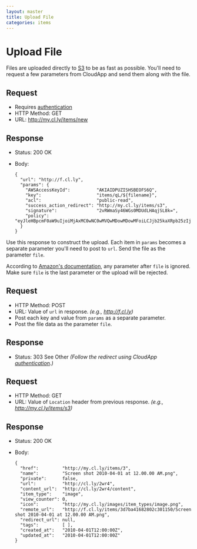 ```yaml
---
layout: master
title: Upload File
categories: items
---
```


# Upload File

Files are uploaded directly to [S3](http://aws.amazon.com/s3/) to be as fast as possible. You'll need to request a few parameters from CloudApp and send them along with the file.

## Request

- Requires [authentication](/usage/#authentication)
- HTTP Method: GET
- URL: http://my.cl.ly/items/new

## Response

- Status: 200 OK
- Body:

      {
        "url": "http://f.cl.ly",
        "params": {
          "AWSAccessKeyId":          "AKIAIDPUZISHSBEOFS6Q",
          "key":                     "items/qL/${filename}",
          "acl":                     "public-read",
          "success_action_redirect": "http://my.cl.ly/items/s3",
          "signature":               "2vRWmaSy46WGs0MDUdLHAqjSL8k=",
          "policy":                  "eyJleHBpcmF0aW9uIjoiMjAxMC0wNC0wMVQwMDowMDowMFoiLCJjb25kaXRpb25zIjpbeyJidWNrZXQiOiJsaW5lYnJlYWstdGVzdCJ9LHsiYWNsIjoicHVibGljLXJlYWQifSx7InN1Y2Nlc3NfYWN0aW9uX3JlZGlyZWN0IjoiaHR0cDovL215LmNsb3VkYXBwLmxvY2FsL3VwbG9hZHMvczMifSxbInN0YXJ0cy13aXRoIiwiJGtleSIsInVwbG9hZHMvcUwvIl1dfQ=="
        }
      }

Use this response to construct the upload. Each item in `params` becomes a separate parameter you'll need to post to `url`. Send the file as the parameter `file`.

According to [Amazon's documentation](http://developer.amazonwebservices.com/connect/entry.jspa?externalID=1434), any parameter after `file` is ignored. Make sure `file` is the last parameter or the upload will be rejected.

## Request

- HTTP Method: POST
- URL: Value of `url` in response. _(e.g., http://f.cl.ly)_
- Post each key and value from `params` as a separate parameter.
- Post the file data as the parameter `file`.

## Response

- Status: 303 See Other *(Follow the redirect using CloudApp [authentication](/usage/#authentication).)*

## Request

- HTTP Method: GET
- URL: Value of `Location` header from previous response. _(e.g., http://my.cl.ly/items/s3)_

## Response

- Status: 200 OK
- Body:

      {
        "href":         "http://my.cl.ly/items/3",
        "name":         "Screen shot 2010-04-01 at 12.00.00 AM.png",
        "private":      false,
        "url":          "http://cl.ly/2wr4",
        "content_url":  "http://cl.ly/2wr4/content",
        "item_type":    "image",
        "view_counter": 0,
        "icon":         "http://my.cl.ly/images/item_types/image.png",
        "remote_url":   "http://f.cl.ly/items/3d7ba41682802c301150/Screen shot 2010-04-01 at 12.00.00 AM.png",
        "redirect_url": null,
        "tags":         [ ],
        "created_at":   "2010-04-01T12:00:00Z",
        "updated_at":   "2010-04-01T12:00:00Z"
      }
